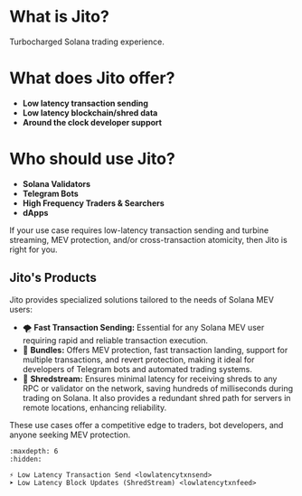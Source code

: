 # What is Jito?
Turbocharged Solana trading experience.

# What does Jito offer?
  - **Low latency transaction sending**
  - **Low latency blockchain/shred data**
  - **Around the clock developer support**

# Who should use Jito?
- **Solana Validators**
- **Telegram Bots**
- **High Frequency Traders & Searchers**
- **dApps**

If your use case requires low-latency transaction sending and turbine streaming, MEV protection, and/or cross-transaction
atomicity, then Jito is right for you.

## Jito's Products
Jito provides specialized solutions tailored to the needs of Solana MEV users:
- 🌪️ **Fast Transaction Sending:** Essential for any Solana MEV user requiring rapid and reliable transaction execution.
- 💼 **Bundles:** Offers MEV protection, fast transaction landing, support for multiple transactions, and revert protection, making it ideal for developers of Telegram bots and automated trading systems.
- 🧲 **Shredstream:** Ensures minimal latency for receiving shreds to any RPC or validator on the network, saving hundreds of milliseconds during trading on Solana. It also provides a redundant shred path for servers in remote locations, enhancing reliability.

These use cases offer a competitive edge to traders, bot developers, and anyone seeking MEV protection.

```{toctree}
:maxdepth: 6
:hidden:

⚡ Low Latency Transaction Send <lowlatencytxnsend>
➤ Low Latency Block Updates (ShredStream) <lowlatencytxnfeed>
```
